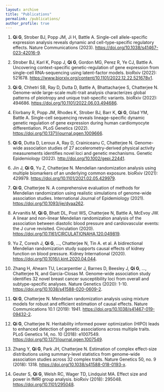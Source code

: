 ```yaml
---
layout: archive
title: "Publications"
permalink: /publications/
author_profile: true
---
```


1. **Qi G**, Strober BJ, Popp JM, Ji H, Battle A. Single-cell allele-specific expression analysis reveals dynamic and cell-type-specific regulatory effects. Nature Communications (2023). <https://doi.org/10.1038/s41467-023-42016-9>.

1. Strober BJ, Karl K, Popp J, **Qi G**, Gordon MG, Perez R, Ye CJ, Battle A. Uncovering context-specific genetic-regulation of gene expression from single-cell RNA-sequencing using latent-factor models. bioRxiv (2022): 521678. <https://www.biorxiv.org/content/10.1101/2022.12.22.521678v1>.

1. **Qi G**, Chhetri SB, Ray D, Dutta D, Battle A, Bhattacharjee S, Chatterjee N. Genome-wide large-scale multi-trait analysis characterizes global patterns of pleiotropy and unique trait-specific variants. bioRxiv (2022): 494686. <https://doi.org/10.1101/2022.06.03.494686>.

1. Elorbany R, Popp JM, Rhodes K, Strober BJ, Barr K, **Qi G**, Gilad YM, Battle A. Single-cell sequencing reveals lineage-specific dynamic genetic regulation of gene expression during human cardiomyocyte differentiation. PLoS Genetics (2022). <https://doi.org/10.1371/journal.pgen.1009666>.

1. **Qi G**, Dutta D, Leroux A, Ray D, Crainiceanu C, Chatterjee N. Genome-wide association studies of 27 accelerometry-derived physical activity measurements identifies novel loci and genetic mechanisms. Genetic Epidemiology (2022). <http://doi.org/10.1002/gepi.22441>.

1. Jin J, **Qi G**, Yu Z, Chatterjee N. Mendelian randomization analysis using multiple biomarkers of an underlying common exposure. bioRxiv (2021): 429979. <https://doi.org/10.1101/2021.02.05.429979>.

1. **Qi G**, Chatterjee N. A comprehensive evaluation of methods for Mendelian randomization using realistic simulations of genome-wide association studies. International Journal of Epidemiology (2021). <https://doi.org/10.1093/ije/dyaa262>.

1. Arvanitis M, **Qi G**, Bhatt DL, Post WS, Chatterjee N, Battle A, McEvoy JW. A linear and non-linear Mendelian randomization analysis of the association between diastolic blood pressure and cardiovascular events: the J curve revisited. Circulation (2020). <https://doi.org/10.1161/CIRCULATIONAHA.120.049819>.

1. Yu Z, Coresh J, **Qi G**, …, Chatterjee N, Tin A. et al. A bidirectional Mendelian randomization study supports causal effects of kidney function on blood pressure. Kidney International (2020). <https://doi.org/10.1016/j.kint.2020.04.044>.

1. Zhang H, Ahearn TU, Lecarpentier J, Barnes D, Beesley J, **Qi G**, …, Chatterjee N, and Garcia-Closas M. Genome-wide association study identifies 32 novel breast cancer susceptibility loci from overall and subtype-specific analyses. Nature Genetics (2020): 1-10. <https://doi.org/10.1038/s41588-020-0609-2>.

1. **Qi G**, Chatterjee N. Mendelian randomization analysis using mixture models for robust and efficient estimation of causal effects. Nature Communications 10.1 (2019): 1941. <https://doi.org/10.1038/s41467-019-09432-2>.

1. **Qi G**, Chatterjee N. Heritability informed power optimization (HIPO) leads to enhanced detection of genetic associations across multiple traits. PLoS Genetics 14, no. 10 (2018): e1007549. <https://doi.org/10.1371/journal.pgen.1007549>.

1. Zhang Y, **Qi G**, Park JH, Chatterjee N. Estimation of complex effect-size distributions using summary-level statistics from genome-wide association studies across 32 complex traits. Nature Genetics 50, no. 9 (2018): 1318. <https://doi.org/10.1038/s41588-018-0193-x>.

1. Geuter S, **Qi G**, Welsh RC, Wager TD, Lindquist MA. Effect size and power in fMRI group analysis. bioRxiv (2018): 295048. <https://doi.org/10.1101/295048>.
